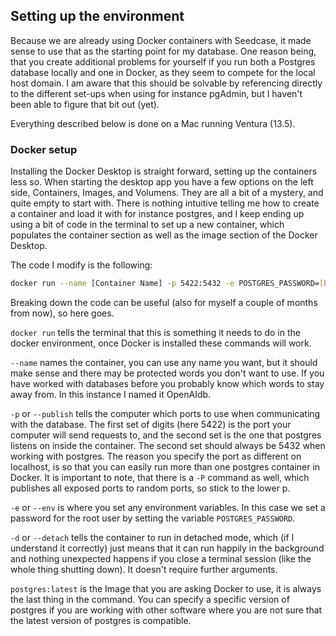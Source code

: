 ## Setting up the environment

Because we are already using Docker containers with Seedcase, it made sense to use that as the starting point for my database.  One reason being, that you create additional problems for yourself if you run both a Postgres database locally and one in Docker, as they seem to compete for the local host domain.  I am aware that this should be solvable by referencing directly to the different set-ups when using for instance pgAdmin, but I haven't been able to figure that bit out (yet).

Everything described below is done on a Mac running Ventura (13.5).

### Docker setup

Installing the Docker Desktop is straight forward, setting up the containers less so.  When starting the desktop app you have a few options on the left side, Containers, Images, and Volumens.  They are all a bit of a mystery, and quite empty to start with.  There is nothing intuitive telling me how to create a container and load it with for instance postgres, and I keep ending up using a bit of code in the terminal to set up a new container, which populates the container section as well as the image section of the Docker Desktop.

The code I modify is the following:

``` bash
docker run --name [Container Name] -p 5422:5432 -e POSTGRES_PASSWORD=[Password] -d postgres:latest 
```

Breaking down the code can be useful (also for myself a couple of months from now), so here goes.

`docker run` tells the terminal that this is something it needs to do in the docker environment, once Docker is installed these commands will work.

`--name` names the container, you can use any name you want, but it should make sense and there may be protected words you don't want to use.  If you have worked with databases before you probably know which words to stay away from.  In this instance I named it OpenAIdb.

`-p` or `--publish` tells the computer which ports to use when communicating with the database.  The first set of digits (here 5422) is the port your computer will send requests to, and the second set is the one that postgres listens on inside the container.  The second set should always be 5432 when working with postgres.  The reason you specify the port as different on localhost, is so that you can easily run more than one postgres container in Docker.  It is important to note, that there is a `-P` command as well, which publishes all exposed ports to random ports, so stick to the lower p.

`-e` or `--env` is where you set any environment variables.  In this case we set a password for the root user by setting the variable `POSTGRES_PASSWORD`.

`-d` or `--detach` tells the container to run in detached mode, which (if I understand it correctly) just means that it can run happily in the background and nothing unexpected happens if you close a terminal session (like the whole thing shutting down).  It doesn't require further arguments.

`postgres:latest` is the Image that you are asking Docker to use, it is always the last thing in the command.  You can specify a specific version of postgres if you are working with other software where you are not sure that the latest version of postgres is compatible.

<!-- TODO: all of it -->